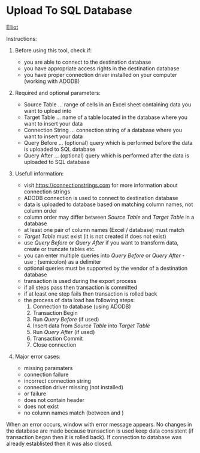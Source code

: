 # Upload To SQL Database

[Elliot](https://github.com/lukasheinz92/elliot/blob/main/README.md#elliot)

Instructions:

1. Before using this tool, check if:
    - you are able to connect to the destination database
    - you have appropriate access rights in the destination database
    - you have proper connection driver installed on your computer (working with ADODB)

2. Required and optional parameters:
    - Source Table ... range of cells in an Excel sheet containing data you want to upload into <Target Table>
    - Target Table ... name of a table located in the database where you want to insert your data
    - Connection String ... connection string of a database where you want to insert your data
    - Query Before ... (optional) query which is performed before the data is uploaded to SQL database
    - Query After ... (optional) query which is performed after the data is uploaded to SQL database

3. Usefull information:
    - visit <https://connectionstrings.com> for more information about connection strings
    - ADODB connection is used to connect to destination database
    - data is uploaded to database based on matching column names, not column order
    - column order may differ between *Source Table* and *Target Table* in a database
    - at least one pair of column names (Excel / database) must match
    - *Target Table* must exist (it is not created if does not exist)
    - use *Query Before* or *Query After* if you want to transform data, create or truncate tables etc.
    - you can enter multiple queries into *Query Before* or *Query After* - use ; (semicolon) as a delimiter
    - optional queries must be supported by the vendor of a destination database
    - transaction is used during the export process
    - if all steps pass then transaction is committed
    - if at least one step fails then transaction is rolled back
    - the process of data load has following steps:
      1. Connection to database (using ADODB)
      2. Transaction Begin
      3. Run *Query Before* (if used)
      4. Insert data from *Source Table* into *Target Table*
      5. Run *Query After* (if used)
      6. Transaction Commit
      7. Close connection

4. Major error cases:
    - missing paramaters
    - connection failure
    - incorrect connection string
    - connection driver missing (not installed)
    - <Query Before> or <Query After> failure
    - <Source Table> does not contain header
    - <Target Table> does not exist
    - no column names match (between <Source Table> and <Target Tabe>) 

When an error occurs, window with error message appears. No changes in the database are made because transaction is used keep data consistent (if transaction began then it is rolled back). If connection to database was already establisted then it was also closed.
